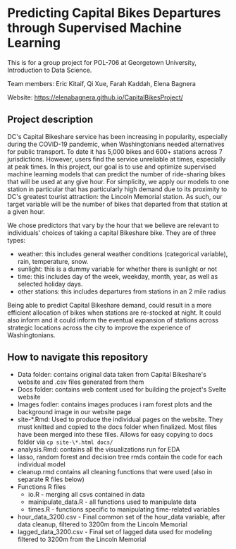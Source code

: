 # Predicting Capital Bikes Departures through Supervised Machine Learning

This is for a group project for POL-706 at Georgetown University, Introduction to Data Science.

Team members: Eric Kitaif, Qi Xue, Farah Kaddah, Elena Bagnera

Website: https://elenabagnera.github.io/CapitalBikesProject/ 

## Project description

DC's Capital Bikeshare service has been increasing in popularity, especially during the COVID-19 pandemic, when Washingtonians needed alternatives for public transport. To date it has 5,000 bikes and 600+ stations across 7 jurisdictions. However, users find the service unreliable at times, especially at peak times. In this project, our goal is to use and optimize supervised machine learning models that can predict the number of ride-sharing bikes that will be used at any give hour. For simplicity, we apply our models to one station in particular that has particularly high demand due to its proximity to DC's greatest tourist attraction: the Lincoln Memorial station. As such, our target variable will be the number of bikes that departed from that station at a given hour.

We chose predictors that vary by the hour that we believe are relevant to individuals' choices of taking a capital Bikeshare bike. They are of three types:

* weather: this includes general weather conditions (categorical variable), rain, temperature, snow. 
* sunlight: this is a dummy variable for whether there is sunlight or not
* time: this includes day of the week, weekday, month, year, as well as selected holiday days.
* other stations: this includes departures from stations in an 2 mile radius

Being able to predict Capital Bikeshare demand, could result in a more efficient allocation of bikes when stations are re-stocked at night. It could also inform and it could inform the eventual expansion of stations across strategic locations across the city to improve the experience of Washingtonians.


## How to navigate this repository

* Data folder: contains original data taken from Capital Bikeshare's website and .csv files generated from them
* Docs folder: contains web content used for building the project's Svelte website
* Images fodler: contains images produces i ram forest plots and the background image in our website page
* site-\*.Rmd: Used to produce the individual pages on the website. They must knitted and copied to the docs folder when finalized. Most files have been merged into these files. Allows for easy copying to docs folder via `cp site-\*.html docs/`
* analysis.Rmd: contains all the visualizations run for EDA
* lasso, random forest and decision tree rmds contain the code for each individual model
* cleanup.rmd contains all cleaning functions that were used (also in separate R files below)
* Functions R files 
  + io.R - merging all csvs contained in data
  + mainipulate_data.R - all functions used to manipulate data
  + times.R - functions specific to manipulating time-related variables
* hour_data_3200.csv - Final common set of the hour_data variable, after data cleanup, filtered to 3200m from the Lincoln Memorial
* lagged_data_3200.csv - Final set of lagged data used for modeling filtered to 3200m from the Lincoln Memorial

